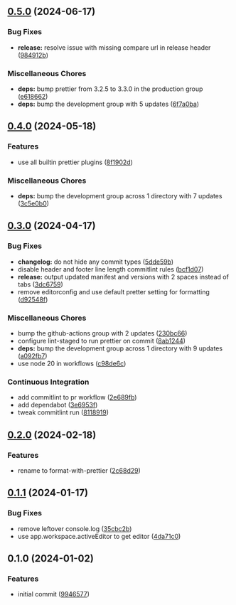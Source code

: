 ## [0.5.0](https://github.com/alexgavrusev/obsidian-format-with-prettier/compare/0.4.0...0.5.0) (2024-06-17)

### Bug Fixes

* **release:** resolve issue with missing compare url in release header ([984912b](https://github.com/alexgavrusev/obsidian-format-with-prettier/commit/984912bd12db48a75c31a3743f18b883602190d3))

### Miscellaneous Chores

* **deps:** bump prettier from 3.2.5 to 3.3.0 in the production group ([e618662](https://github.com/alexgavrusev/obsidian-format-with-prettier/commit/e6186627ffa510827da9f988be9810cade64c0a3))
* **deps:** bump the development group with 5 updates ([6f7a0ba](https://github.com/alexgavrusev/obsidian-format-with-prettier/commit/6f7a0ba085de1fe4fc6ce70198078c450cf88d56))
## [0.4.0](https://github.com/alexgavrusev/obsidian-format-with-prettier/compare/0.3.0...0.4.0) (2024-05-18)


### Features

* use all builtin prettier plugins ([8f1902d](https://github.com/alexgavrusev/obsidian-format-with-prettier/commit/8f1902d2b0a4cfd0642ca6017e61040b6d1379af))


### Miscellaneous Chores

* **deps:** bump the development group across 1 directory with 7 updates ([3c5e0b0](https://github.com/alexgavrusev/obsidian-format-with-prettier/commit/3c5e0b0140bc824588e5ac2193015201cd3b20c5))

## [0.3.0](https://github.com/alexgavrusev/obsidian-format-with-prettier/compare/0.2.0...0.3.0) (2024-04-17)


### Bug Fixes

* **changelog:** do not hide any commit types ([5dde59b](https://github.com/alexgavrusev/obsidian-format-with-prettier/commit/5dde59b34ead48c0df13f694b8cbddc2241a9c9f))
* disable header and footer line length commitlint rules ([bcf1d07](https://github.com/alexgavrusev/obsidian-format-with-prettier/commit/bcf1d073382b0cf4d989406ec37f2b7d0bb94f8f))
* **release:** output updated manifest and versions with 2 spaces instead of tabs ([3dc6759](https://github.com/alexgavrusev/obsidian-format-with-prettier/commit/3dc67599c4ec3b59649c8b0839115b2f9e767f65))
* remove editorconfig and use default pretter setting for formatting ([d92548f](https://github.com/alexgavrusev/obsidian-format-with-prettier/commit/d92548fbdad546d52404a03c9e07d7ef0ff7f2e3))


### Miscellaneous Chores

* bump the github-actions group with 2 updates ([230bc66](https://github.com/alexgavrusev/obsidian-format-with-prettier/commit/230bc66aa947fb20f3c86c880cada99b4a5965d2))
* configure lint-staged to run prettier on commit ([8ab1244](https://github.com/alexgavrusev/obsidian-format-with-prettier/commit/8ab124434c1905c506c20f18853dc24009e6fa26))
* **deps:** bump the development group across 1 directory with 9 updates ([a092fb7](https://github.com/alexgavrusev/obsidian-format-with-prettier/commit/a092fb72402939aca4663b4d6484e25b41e104c0))
* use node 20 in workflows ([c98de6c](https://github.com/alexgavrusev/obsidian-format-with-prettier/commit/c98de6c1dc02f52e131d20b089e01110885328f5))


### Continuous Integration

* add commitlint to pr workflow ([2e689fb](https://github.com/alexgavrusev/obsidian-format-with-prettier/commit/2e689fb687a9d0a89285f602f511994b7b301d0a))
* add dependabot ([3e6953f](https://github.com/alexgavrusev/obsidian-format-with-prettier/commit/3e6953f85522598c6c5d5caa2efe0a54b3afb086))
* tweak commitlint run ([8118919](https://github.com/alexgavrusev/obsidian-format-with-prettier/commit/811891933c721fc6b1e85a13004713248ee1b60b))

## [0.2.0](https://github.com/alexgavrusev/obsidian-format-with-prettier/compare/0.1.1...0.2.0) (2024-02-18)


### Features

* rename to format-with-prettier ([2c68d29](https://github.com/alexgavrusev/obsidian-format-with-prettier/commit/2c68d290100ca408f68c11b3b7b01652da8585c3))

## [0.1.1](https://github.com/alexgavrusev/obsidian-plugin-prettier-2/compare/0.1.0...0.1.1) (2024-01-17)


### Bug Fixes

* remove leftover console.log ([35cbc2b](https://github.com/alexgavrusev/obsidian-plugin-prettier-2/commit/35cbc2bffa21a165e259f1f62c3cf82903c621c8))
* use app.workspace.activeEditor to get editor ([4da71c0](https://github.com/alexgavrusev/obsidian-plugin-prettier-2/commit/4da71c0e7c298380f7085f2a52ce1864df9f982a))

## 0.1.0 (2024-01-02)


### Features

* initial commit ([9946577](https://github.com/alexgavrusev/obsidian-plugin-prettier-2/commit/99465779831044955e6b5b2166d70cc1ca0babfe))

